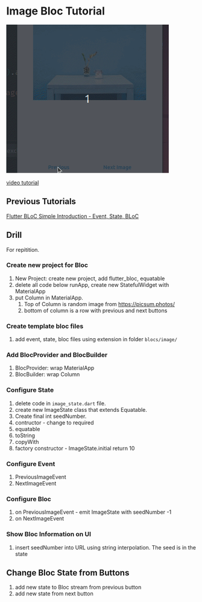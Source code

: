 # Image Bloc Tutorial

![screenshot](docs/assets/screenshot.gif)

[video tutorial](https://youtu.be/-vD_kZLiRuA)

## Previous Tutorials

[Flutter BLoC Simple Introduction - Event, State, BLoC](https://youtu.be/drkvsBh2ru8)

## Drill

For repitition.

### Create new project for Bloc

1. New Project: create new project, add flutter_bloc, equatable
1. delete all code below runApp, create new StatefulWidget with MaterialApp
1. put Column in MaterialApp. 
    1. Top of Column is random image from https://picsum.photos/
    1. bottom of column is a row with previous and next buttons

### Create template bloc files

1. add event, state, bloc files using extension in folder `blocs/image/`

### Add BlocProvider and BlocBuilder

1. BlocProvider: wrap MaterialApp 
1. BlocBuilder: wrap Column

### Configure  State 

1. delete code in `image_state.dart` file. 
1. create new ImageState class that extends Equatable.  
1. Create final int seedNumber. 
1. contructor - change to required
1. equatable
1. toString
1. copyWith
1. factory constructor - ImageState.initial return 10

### Configure Event

1. PreviousImageEvent
1. NextImageEvent

### Configure Bloc

1. on PreviousImageEvent - emit ImageState with seedNumber -1
1. on NextImageEvent

### Show Bloc Information on UI

1. insert seedNumber into URL using string interpolation.  The seed is in the state

## Change Bloc State from Buttons

1. add new state to Bloc stream from previous button
1. add new state from next button
